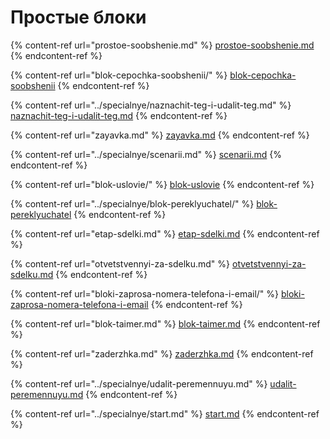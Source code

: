 # Простые блоки

{% content-ref url="prostoe-soobshenie.md" %}
[prostoe-soobshenie.md](prostoe-soobshenie.md)
{% endcontent-ref %}

{% content-ref url="blok-cepochka-soobshenii/" %}
[blok-cepochka-soobshenii](blok-cepochka-soobshenii/)
{% endcontent-ref %}

{% content-ref url="../specialnye/naznachit-teg-i-udalit-teg.md" %}
[naznachit-teg-i-udalit-teg.md](../specialnye/naznachit-teg-i-udalit-teg.md)
{% endcontent-ref %}

{% content-ref url="zayavka.md" %}
[zayavka.md](zayavka.md)
{% endcontent-ref %}

{% content-ref url="../specialnye/scenarii.md" %}
[scenarii.md](../specialnye/scenarii.md)
{% endcontent-ref %}

{% content-ref url="blok-uslovie/" %}
[blok-uslovie](blok-uslovie/)
{% endcontent-ref %}

{% content-ref url="../specialnye/blok-pereklyuchatel/" %}
[blok-pereklyuchatel](../specialnye/blok-pereklyuchatel/)
{% endcontent-ref %}

{% content-ref url="etap-sdelki.md" %}
[etap-sdelki.md](etap-sdelki.md)
{% endcontent-ref %}

{% content-ref url="otvetstvennyi-za-sdelku.md" %}
[otvetstvennyi-za-sdelku.md](otvetstvennyi-za-sdelku.md)
{% endcontent-ref %}

{% content-ref url="bloki-zaprosa-nomera-telefona-i-email/" %}
[bloki-zaprosa-nomera-telefona-i-email](bloki-zaprosa-nomera-telefona-i-email/)
{% endcontent-ref %}

{% content-ref url="blok-taimer.md" %}
[blok-taimer.md](blok-taimer.md)
{% endcontent-ref %}

{% content-ref url="zaderzhka.md" %}
[zaderzhka.md](zaderzhka.md)
{% endcontent-ref %}

{% content-ref url="../specialnye/udalit-peremennuyu.md" %}
[udalit-peremennuyu.md](../specialnye/udalit-peremennuyu.md)
{% endcontent-ref %}

{% content-ref url="../specialnye/start.md" %}
[start.md](../specialnye/start.md)
{% endcontent-ref %}
